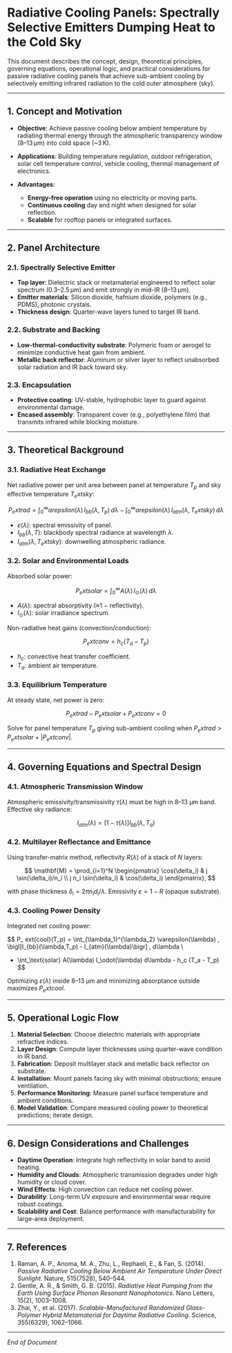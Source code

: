 # Radiative Cooling Panels: Spectrally Selective Emitters Dumping Heat to the Cold Sky

This document describes the concept, design, theoretical principles, governing equations, operational logic, and practical considerations for passive radiative cooling panels that achieve sub-ambient cooling by selectively emitting infrared radiation to the cold outer atmosphere (sky).

---

## 1. Concept and Motivation

* **Objective**: Achieve passive cooling below ambient temperature by radiating thermal energy through the atmospheric transparency window (8–13 µm) into cold space (\~3 K).
* **Applications**: Building temperature regulation, outdoor refrigeration, solar cell temperature control, vehicle cooling, thermal management of electronics.
* **Advantages**:

  * **Energy-free operation** using no electricity or moving parts.
  * **Continuous cooling** day and night when designed for solar reflection.
  * **Scalable** for rooftop panels or integrated surfaces.

---

## 2. Panel Architecture

### 2.1. Spectrally Selective Emitter

* **Top layer**: Dielectric stack or metamaterial engineered to reflect solar spectrum (0.3–2.5 µm) and emit strongly in mid-IR (8–13 µm).
* **Emitter materials**: Silicon dioxide, hafnium dioxide, polymers (e.g., PDMS), photonic crystals.
* **Thickness design**: Quarter-wave layers tuned to target IR band.

### 2.2. Substrate and Backing

* **Low-thermal-conductivity substrate**: Polymeric foam or aerogel to minimize conductive heat gain from ambient.
* **Metallic back reflector**: Aluminum or silver layer to reflect unabsorbed solar radiation and IR back toward sky.

### 2.3. Encapsulation

* **Protective coating**: UV-stable, hydrophobic layer to guard against environmental damage.
* **Encased assembly**: Transparent cover (e.g., polyethylene film) that transmits infrared while blocking moisture.

---

## 3. Theoretical Background

### 3.1. Radiative Heat Exchange

Net radiative power per unit area between panel at temperature $T_p$ and sky effective temperature $T_	ext{sky}$:

$$
P_	ext{rad} = \int_0^\infty arepsilon(\lambda)\,I_{bb}(\lambda,T_p)\,d\lambda \;-\; \int_0^\infty arepsilon(\lambda)\,I_{atm}(\lambda,T_	ext{sky})\,d\lambda
$$

* $\varepsilon(\lambda)$: spectral emissivity of panel.
* $I_{bb}(\lambda,T)$: blackbody spectral radiance at wavelength $\lambda$.
* $I_{atm}(\lambda,T_	ext{sky})$: downwelling atmospheric radiance.

### 3.2. Solar and Environmental Loads

Absorbed solar power:

$$
P_	ext{solar} = \int_0^\infty A(\lambda)\,I_\odot(\lambda)\,d\lambda
$$

* $A(\lambda)$: spectral absorptivity (≈1 − reflectivity).
* $I_\odot(\lambda)$: solar irradiance spectrum.

Non-radiative heat gains (convection/conduction):

$$
P_	ext{conv} = h_c (T_a - T_p)
$$

* $h_c$: convective heat transfer coefficient.
* $T_a$: ambient air temperature.

### 3.3. Equilibrium Temperature

At steady state, net power is zero:

$$
P_	ext{rad} - P_	ext{solar} + P_	ext{conv} = 0
$$

Solve for panel temperature $T_p$ giving sub-ambient cooling when $P_	ext{rad} > P_	ext{solar} + |P_	ext{conv}|$.

---

## 4. Governing Equations and Spectral Design

### 4.1. Atmospheric Transmission Window

Atmospheric emissivity/transmissivity $\tau(\lambda)$ must be high in 8–13 µm band. Effective sky radiance:

$$
I_{atm}(\lambda) = \bigl[1 - \tau(\lambda)\bigr] I_{bb}(\lambda,T_a)
$$

### 4.2. Multilayer Reflectance and Emittance

Using transfer-matrix method, reflectivity $R(\lambda)$ of a stack of $N$ layers:

$$
\mathbf{M} = \prod_{i=1}^N \begin{pmatrix} \cos(\delta_i) & j \sin(\delta_i)/n_i \\
 j n_i \sin(\delta_i) & \cos(\delta_i) \end{pmatrix},
$$

with phase thickness $\delta_i = 2\pi n_i d_i / \lambda$. Emissivity $\varepsilon = 1 - R$ (opaque substrate).

### 4.3. Cooling Power Density

Integrated net cooling power:

$$
P_	ext{cool}(T_p) = \int_{\lambda_1}^{\lambda_2} \varepsilon(\lambda) \, \bigl[I_{bb}(\lambda,T_p) - I_{atm}(\lambda)\bigr] \, d\lambda \\
- \int_\text{solar} A(\lambda) I_\odot(\lambda) d\lambda - h_c (T_a - T_p)
$$

Optimizing $\varepsilon(\lambda)$ inside 8–13 µm and minimizing absorptance outside maximizes $P_	ext{cool}$.

---

## 5. Operational Logic Flow

1. **Material Selection**: Choose dielectric materials with appropriate refractive indices.
2. **Layer Design**: Compute layer thicknesses using quarter-wave condition in IR band.
3. **Fabrication**: Deposit multilayer stack and metallic back reflector on substrate.
4. **Installation**: Mount panels facing sky with minimal obstructions; ensure ventilation.
5. **Performance Monitoring**: Measure panel surface temperature and ambient conditions.
6. **Model Validation**: Compare measured cooling power to theoretical predictions; iterate design.

---

## 6. Design Considerations and Challenges

* **Daytime Operation**: Integrate high reflectivity in solar band to avoid heating.
* **Humidity and Clouds**: Atmospheric transmission degrades under high humidity or cloud cover.
* **Wind Effects**: High convection can reduce net cooling power.
* **Durability**: Long-term UV exposure and environmental wear require robust coatings.
* **Scalability and Cost**: Balance performance with manufacturability for large-area deployment.

---

## 7. References

1. Raman, A. P., Anoma, M. A., Zhu, L., Rephaeli, E., & Fan, S. (2014). *Passive Radiative Cooling Below Ambient Air Temperature Under Direct Sunlight*. Nature, 515(7528), 540–544.
2. Gentle, A. R., & Smith, G. B. (2015). *Radiative Heat Pumping from the Earth Using Surface Phonon Resonant Nanophotonics*. Nano Letters, 15(2), 1003–1008.
3. Zhai, Y., et al. (2017). *Scalable-Manufactured Randomized Glass-Polymer Hybrid Metamaterial for Daytime Radiative Cooling*. Science, 355(6329), 1062–1066.

---

*End of Document*
